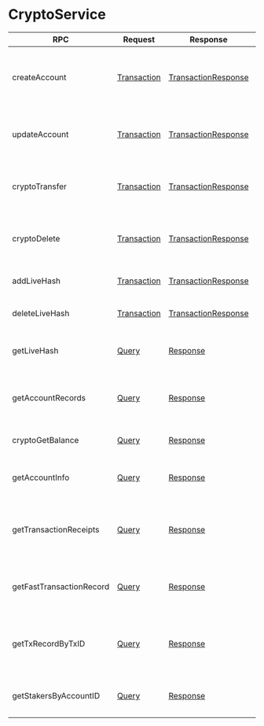 # CryptoService

| RPC                      | Request                                        | Response                                                       | Comments                                                                                             |
| ------------------------ | ---------------------------------------------- | -------------------------------------------------------------- | ---------------------------------------------------------------------------------------------------- |
| createAccount            | [Transaction](../miscellaneous/transaction.md) | [TransactionResponse](../miscellaneous/transactionresponse.md) | Creates a new account by submitting the transaction. The grpc server returns the TransactionResponse |
| updateAccount            | [Transaction](../miscellaneous/transaction.md) | [TransactionResponse](../miscellaneous/transactionresponse.md) | Updates an account by submitting the transaction. The grpc server returns the TransactionResponse    |
| cryptoTransfer           | [Transaction](../miscellaneous/transaction.md) | [TransactionResponse](../miscellaneous/transactionresponse.md) | Initiates a transfer by submitting the transaction. The grpc server returns the TransactionResponse  |
| cryptoDelete             | [Transaction](../miscellaneous/transaction.md) | [TransactionResponse](../miscellaneous/transactionresponse.md) | Deletes and account by submitting the transaction. The grpc server returns the TransactionResponse   |
| addLiveHash              | [Transaction](../miscellaneous/transaction.md) | [TransactionResponse](../miscellaneous/transactionresponse.md) | (NOT CURRENTLY SUPPORTED) Adds a livehash                                                            |
| deleteLiveHash           | [Transaction](../miscellaneous/transaction.md) | [TransactionResponse](../miscellaneous/transactionresponse.md) | (NOT CURRENTLY SUPPORTED) Deletes a livehash                                                         |
| getLiveHash              | [Query](../miscellaneous/query.md)             | [Response](../miscellaneous/response.md)                       | (NOT CURRENTLY SUPPORTED) Retrieves a livehash for an account                                        |
| getAccountRecords        | [Query](../miscellaneous/query.md)             | [Response](../miscellaneous/response.md)                       | Retrieves the record(fetch by AccountID ID) for an account by submitting the query.                  |
| cryptoGetBalance         | [Query](../miscellaneous/query.md)             | [Response](../miscellaneous/response.md)                       | Retrieves the balance for an account by submitting the query.                                        |
| getAccountInfo           | [Query](../miscellaneous/query.md)             | [Response](../miscellaneous/response.md)                       | Retrieves the account information for an account by submitting the query.                            |
| getTransactionReceipts   | [Query](../miscellaneous/query.md)             | [Response](../miscellaneous/response.md)                       | Retrieves the transaction receipts for an account by TxId which last for 180sec only for no fee.     |
| getFastTransactionRecord | [Query](../miscellaneous/query.md)             | [Response](../miscellaneous/response.md)                       | Retrieves the transaction record by TxID which last for 180sec only for no fee.                      |
| getTxRecordByTxID        | [Query](../miscellaneous/query.md)             | [Response](../miscellaneous/response.md)                       | Retrieves the transactions record(fetch by Transaction ID) for an account by submitting the query.   |
| getStakersByAccountID    | [Query](../miscellaneous/query.md)             | [Response](../miscellaneous/response.md)                       | Retrieves the stakers for a node by account ID by submitting the query.                              |
